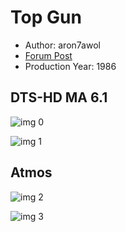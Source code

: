 # Top Gun

* Author: aron7awol
* [Forum Post](https://www.avsforum.com/threads/bass-eq-for-filtered-movies.2995212/post-57672782)
* Production Year: 1986

## DTS-HD MA 6.1

![img 0](https://i.imgur.com/xHVOUOL.jpg)

![img 1](https://i.imgur.com/Nc73B2A.jpg)

## Atmos

![img 2](https://i.imgur.com/PNxvSPw.jpg)

![img 3](https://i.imgur.com/jnZDBUK.png)

